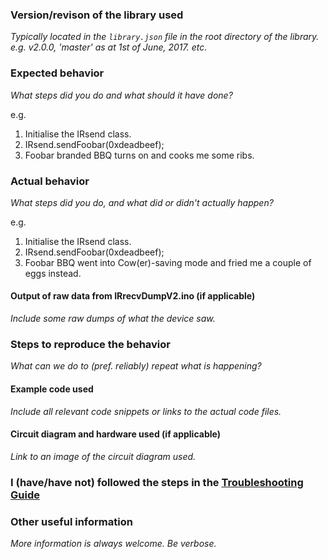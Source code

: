 ### Version/revison of the library used
_Typically located in the `library.json` file in the root directory of the library.
e.g. v2.0.0, 'master' as at 1st of June, 2017. etc._

### Expected behavior
_What steps did you do and what should it have done?_

e.g.
1. Initialise the IRsend class.
2. IRsend.sendFoobar(0xdeadbeef);
3. Foobar branded BBQ turns on and cooks me some ribs.

### Actual behavior
_What steps did you do, and what did or didn't actually happen?_

e.g.
1. Initialise the IRsend class.
2. IRsend.sendFoobar(0xdeadbeef);
3. Foobar BBQ went into Cow(er)-saving mode and fried me a couple of eggs instead.

#### Output of raw data from IRrecvDumpV2.ino (if applicable)
_Include some raw dumps of what the device saw._

### Steps to reproduce the behavior
_What can we do to (pref. reliably) repeat what is happening?_

#### Example code used
_Include all relevant code snippets or links to the actual code files._

#### Circuit diagram and hardware used (if applicable)
_Link to an image of the circuit diagram used._

### I (have/have not) followed the steps in the [Troubleshooting Guide](https://github.com/markszabo/IRremoteESP8266/wiki/Troubleshooting-Guide)

### Other useful information
_More information is always welcome. Be verbose._
